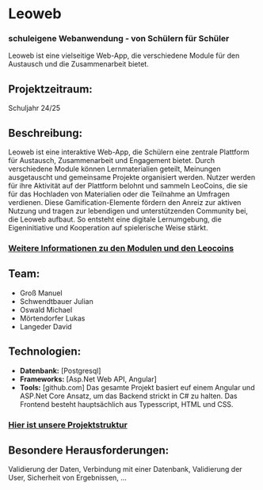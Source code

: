 # Leoweb
### schuleigene Webanwendung - von Schülern für Schüler

Leoweb ist eine vielseitige Web-App, die verschiedene Module für den Austausch und die Zusammenarbeit bietet.

## Projektzeitraum:
Schuljahr 24/25

## Beschreibung:
Leoweb ist eine interaktive Web-App, die Schülern eine zentrale Plattform für Austausch, Zusammenarbeit und Engagement bietet. Durch verschiedene Module können Lernmaterialien geteilt, Meinungen ausgetauscht und gemeinsame Projekte organisiert werden. Nutzer werden für ihre Aktivität auf der Plattform belohnt und sammeln LeoCoins, die sie für das Hochladen von Materialien oder die Teilnahme an Umfragen verdienen. Diese Gamification-Elemente fördern den Anreiz zur aktiven Nutzung und tragen zur lebendigen und unterstützenden Community bei, die Leoweb aufbaut. So entsteht eine digitale Lernumgebung, die Eigeninitiative und Kooperation auf spielerische Weise stärkt.


### [Weitere Informationen zu den Modulen und den Leocoins](./Modules.md)

## Team:
- Groß Manuel
- Schwendtbauer Julian
- Oswald Michael
- Mörtendorfer Lukas
- Langeder David

## Technologien:
- **Datenbank:** [Postgresql]
- **Frameworks:** [Asp.Net Web API, Angular]
- **Tools:** [github.com]
Das gesamte Projekt basiert euf einem Angular und ASP.Net Core Ansatz, um das Backend strickt in C# zu halten. Das Frontend besteht hauptsächlich aus Typesscript, HTML und CSS.
### [Hier ist unsere Projektstruktur](./Structure.md)

## Besondere Herausforderungen:
Validierung der Daten, Verbindung mit einer Datenbank, Validierung der User, Sicherheit von Ergebnissen, ...
